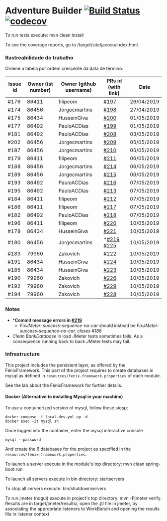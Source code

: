# Adventure Builder [![Build Status](https://travis-ci.com/tecnico-softeng/es19al_34-project.svg?token=eJvAd6DJajPUmobiJpdP&branch=develop)](https://travis-ci.com/tecnico-softeng/es19al_34-project) [![codecov](https://codecov.io/gh/tecnico-softeng/es19al_34-project/branch/develop/graph/badge.svg?token=0tC2pTXzH8)](https://codecov.io/gh/tecnico-softeng/es19al_34-project)


To run tests execute: mvn clean install

To see the coverage reports, go to <module name>/target/site/jacoco/index.html.

### Rastreabilidade do trabalho

Ordene a tabela por ordem crescente da data de término.

|   Issue id | Owner (ist number)      | Owner (github username) | PRs id (with link)  |            Date    |  
| ---------- | ----------------------- | ----------------------- | ------------------- | ------------------ |
| #176 | 86411 | filipeom | [#197](https://github.com/tecnico-softeng/es19al_34-project/pull/197)           | 26/04/2019             |
|  #174      | 86456                   | Jorgecmartins           | [#198](https://github.com/tecnico-softeng/es19al_34-project/pull/198)           | 27/04/2019             |
|  #175      | 86434                   | HusseinGiva             | [#200](https://github.com/tecnico-softeng/es19al_34-project/pull/200)           | 01/05/2019             |
|  #177      | 86492                   | PauloACDias             | [#199](https://github.com/tecnico-softeng/es19al_34-project/pull/199)            | 01/05/2019         |
|  #181      | 86492                   | PauloACDias             | [#208](https://github.com/tecnico-softeng/es19al_34-project/pull/208)         | 03/05/2019       |
| #202 | 86456 | Jorgecmartins | [#209](https://github.com/tecnico-softeng/es19al_34-project/pull/209) | 05/05/2019 |
| #187 | 86456 | Jorgecmartins | [#210](https://github.com/tecnico-softeng/es19al_34-project/pull/210) | 05/05/2019 |
| #179 | 86411 | filipeom      | [#211](https://github.com/tecnico-softeng/es19al_34-project/pull/211) | 06/05/2019 |
| #188 | 86456 | Jorgecmartins | [#214](https://github.com/tecnico-softeng/es19al_34-project/pull/214) | 06/05/2019 |
| #189 | 86456 | Jorgecmartins | [#215](https://github.com/tecnico-softeng/es19al_34-project/pull/215) | 06/05/2019 |
| #193 | 86492 | PauloACDias   | [#216](https://github.com/tecnico-softeng/es19al_34-project/pull/216) | 07/05/2019 |
| #195 | 86492 | PauloACDias   | [#213](https://github.com/tecnico-softeng/es19al_34-project/pull/213) | 07/05/2019 |
| #184 | 86411 | filipeom      | [#212](https://github.com/tecnico-softeng/es19al_34-project/pull/212) | 07/05/2019 |
| #186 | 86411 | filipeom      | [#217](https://github.com/tecnico-softeng/es19al_34-project/pull/217) | 07/05/2019 |
| #182 | 86492 | PauloACDias   | [#218](https://github.com/tecnico-softeng/es19al_34-project/pull/218) | 07/05/2019 |
| #196 | 86411 | filipeom      | [#220](https://github.com/tecnico-softeng/es19al_34-project/pull/220) | 10/05/2019 |
| #178 | 86434 | HusseinGiva   | [#221](https://github.com/tecnico-softeng/es19al_34-project/pull/221) | 10/05/2019 |
| #180 | 86456 | Jorgecmartins | \*[#219](https://github.com/tecnico-softeng/es19al_34-project/pull/219) [#225](https://github.com/tecnico-softeng/es19al_34-project/pull/219) | 10/05/2019 |
| #183 | 79960 | Zakovich      | [#222](https://github.com/tecnico-softeng/es19al_34-project/pull/222) | 10/05/2019 |
| #191 | 86434 | HusseinGiva   | [#224](https://github.com/tecnico-softeng/es19al_34-project/pull/224) | 10/05/2019 |
| #185 | 86434 | HusseinGiva   | [#223](https://github.com/tecnico-softeng/es19al_34-project/pull/223) | 10/05/2019 |
| #190 | 79960 | Zakovich      | [#226](https://github.com/tecnico-softeng/es19al_34-project/pull/226) | 10/05/2019 |
| #192 | 79960 | Zakovich      | [#229](https://github.com/tecnico-softeng/es19al_34-project/pull/229) | 10/05/2019 |
| #194 | 79960 | Zakovich      | [#228](https://github.com/tecnico-softeng/es19al_34-project/pull/228) | 10/05/2019 |

### Notes
* ***Commit message errors in [#219](https://github.com/tecnico-softeng/es19al_34-project/pull/219)**
    - *FixJMeter: success-sequence-no-car* should instead be *FixJMeter: success-sequence-no-car, closes #188*
* *Clean BankDatabase* in load JMeter tests sometimes fails. As a consequence running back to back JMeter tests may fail.
  
### Infrastructure

This project includes the persistent layer, as offered by the FénixFramework.
This part of the project requires to create databases in mysql as defined in `resources/fenix-framework.properties` of each module.

See the lab about the FénixFramework for further details.

#### Docker (Alternative to installing Mysql in your machine)

To use a containerized version of mysql, follow these stesp:

```
docker-compose -f local.dev.yml up -d
docker exec -it mysql sh
```

Once logged into the container, enter the mysql interactive console

```
mysql --password
```

And create the 6 databases for the project as specified in
the `resources/fenix-framework.properties`.

To launch a server execute in the module's top directory: mvn clean spring-boot:run

To launch all servers execute in bin directory: startservers

To stop all servers execute: bin/shutdownservers

To run jmeter (nogui) execute in project's top directory: mvn -Pjmeter verify. Results are in target/jmeter/results/, open the .jtl file in jmeter, by associating the appropriate listeners to WorkBench and opening the results file in listener context
